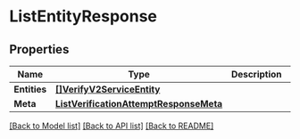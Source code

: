# ListEntityResponse

## Properties
Name | Type | Description | Notes
------------ | ------------- | ------------- | -------------
**Entities** | [**[]VerifyV2ServiceEntity**](verify.v2.service.entity.md) |  |[optional] 
**Meta** | [**ListVerificationAttemptResponseMeta**](ListVerificationAttemptResponse_meta.md) |  |[optional] 

[[Back to Model list]](../README.md#documentation-for-models) [[Back to API list]](../README.md#documentation-for-api-endpoints) [[Back to README]](../README.md)


